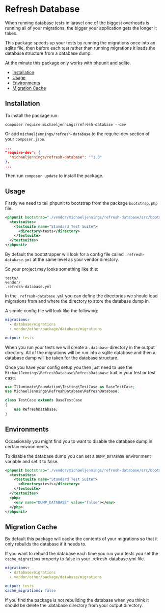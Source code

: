 # Refresh Database

When running database tests in laravel one of the biggest overheads is running all of your migrations, the bigger your application gets the longer it takes.

This package speeds up your tests by running the migrations once into an sqlite file, then before each test rather than running migrations it loads the database structure from a database dump.

At the minute this package only works with phpunit and sqlite.

- [Installation](#installation)
- [Usage](#usage)
- [Environments](#environments)
- [Migration Cache](#migration-cache)

## Installation

To install the package run:

```
composer require michaeljennings/refresh-database --dev
```

Or add `michaeljennings/refresh-database` to the require-dev section of your `composer.json`.

```json
...
"require-dev": {
  "michaeljennings/refresh-database": "^1.0"
},
...
```

Then run `composer update` to install the package.

## Usage

Firstly we need to tell phpunit to bootstrap from the package `bootstrap.php` file.

```xml
<phpunit bootstrap="./vendor/michaeljennings/refresh-database/src/bootstrap.php">
  <testsuites>
    <testsuite name="Standard Test Suite">
      <directory>tests</directory>
    </testsuite>
  </testsuites>
</phpunit>
```

By default the bootstrapper will look for a config file called `.refresh-database.yml` at the same level as your vendor directory.

So your project may looks something like this:

```
tests/
vendor/
.refresh-database.yml
```

In the `.refresh-database.yml` you can define the directories we should load migrations from and where the directory to store the database dump in.

A simple config file will look like the following:

```yml
migrations:
  - database/migrations
  - vendor/other/package/database/migrations

output: tests
```

When you run your tests we will create a `.database` directory in the output directory. All of the migrations will be run into a sqlite database and then a database dump will be taken for the database structure.

Once you have your config setup you then just need to use the `MichaelJennings\RefreshDatabase\RefreshDatabase` trait in your test or test case.

```php
use Illuminate\Foundation\Testing\TestCase as BaseTestCase;
use MichaelJennings\RefreshDatabase\RefreshDatabase;

class TestCase extends BaseTestCase
{
    use RefreshDatabase;
}
```

## Environments

Occasionally you might find you to want to disable the database dump in certain environments.

To disable the database dump you can set a `DUMP_DATABASE` environment variable and set it to false.

```xml
<phpunit bootstrap="./vendor/michaeljennings/refresh-database/src/bootstrap.php">
  <testsuites>
    <testsuite name="Standard Test Suite">
      <directory>tests</directory>
    </testsuite>
  </testsuites>
  <php>
    <env name="DUMP_DATABASE" value="false"></env>
  </php>
</phpunit>
```

## Migration Cache

By default this package will cache the contents of your migrations so that it only rebuilds the database if it needs to.

If you want to rebuild the database each time you run your tests you set the `cache_migrations` property to false in your .refresh-database.yml file.

```yml
migrations:
  - database/migrations
  - vendor/other/package/database/migrations

output: tests
cache_migrations: false
```

If you find the package is not rebuilding the database when you think it should be delete the .database directory from your output directory.
